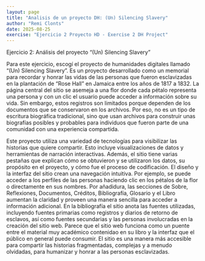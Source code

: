 ```yaml
---
layout: page
title: "Analisis de un proyecto DH: (Un) Silencing Slavery"
author: "Remi Clonts"
date: 2025-08-25
exercise: "Ejercicio 2 Proyecto HD - Exercise 2 DH Project"
---
```

Ejercicio 2: Análisis del proyecto “(Un) Silencing Slavery”


Para este ejercicio, escogí el proyecto de humanidades digitales llamado “(Un) Silencing Slavery”. Es un proyecto desarrollado como un memorial para recordar y honrar las vidas de las personas que fueron esclavizadas en la plantación de “Rose Hall” en Jamaica entre los años de 1817 a 1832. La página central del sitio se asemeja a una flor donde cada pétalo representa una persona y con un clic el usuario puede acceder a información sobre su vida. Sin embargo, estos registros son limitados porque dependen de los documentos que se conservaron en los archivos. Por eso, no es un tipo de escritura biográfica tradicional, sino que usan archivos para construir unas biografías posibles y probables para individuos que fueron parte de una comunidad con una experiencia compartida.  

Este proyecto utiliza una variedad de tecnologías para visibilizar las historias que quiere compartir. Esto incluye visualizaciones de datos y herramientas de narración interactivas. Además, el sitio tiene varias pestañas que explican cómo se obtuvieron y se utilizaron los datos, su propósito en el proyecto, y cómo fue el proceso de codificación. El diseño y la interfaz del sitio crean una navegación intuitiva. Por ejemplo, se puede acceder a los perfiles de las personas haciendo clic en los pétalos de la flor o directamente en sus nombres. Por añadidura, las secciones de Sobre, Reflexiones, Documentos, Créditos, Bibliografía, Glosario y el Libro aumentan la claridad y proveen una manera sencilla para acceder a información adicional. En la bibliografía el sitio anota las fuentes utilizadas, incluyendo fuentes primarias como registros y diarios de retorno de esclavos, así como fuentes secundarias y las personas involucradas en la creación del sitio web. Parece que el sitio web funciona como un puente entre el material muy académico contenidao en su libro y la interfaz que el público en general puede consumir. El sitio es una manera más accesible para compartir las historias fragmentadas, complejas y a menudo olvidadas, para humanizar y honrar a las personas esclavizadas. 
